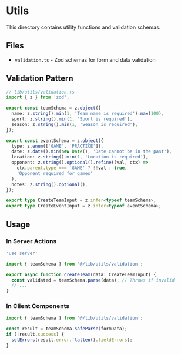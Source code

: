 # Utils

This directory contains utility functions and validation schemas.

## Files

- `validation.ts` - Zod schemas for form and data validation

## Validation Pattern

```typescript
// lib/utils/validation.ts
import { z } from 'zod';

export const teamSchema = z.object({
  name: z.string().min(1, 'Team name is required').max(100),
  sport: z.string().min(1, 'Sport is required'),
  season: z.string().min(1, 'Season is required'),
});

export const eventSchema = z.object({
  type: z.enum(['GAME', 'PRACTICE']),
  date: z.date().min(new Date(), 'Date cannot be in the past'),
  location: z.string().min(1, 'Location is required'),
  opponent: z.string().optional().refine((val, ctx) =>
    ctx.parent.type === 'GAME' ? !!val : true,
    'Opponent required for games'
  ),
  notes: z.string().optional(),
});

export type CreateTeamInput = z.infer<typeof teamSchema>;
export type CreateEventInput = z.infer<typeof eventSchema>;
```

## Usage

### In Server Actions

```typescript
'use server'

import { teamSchema } from '@/lib/utils/validation';

export async function createTeam(data: CreateTeamInput) {
  const validated = teamSchema.parse(data); // Throws if invalid
  // ...
}
```

### In Client Components

```typescript
import { teamSchema } from '@/lib/utils/validation';

const result = teamSchema.safeParse(formData);
if (!result.success) {
  setErrors(result.error.flatten().fieldErrors);
}
```
